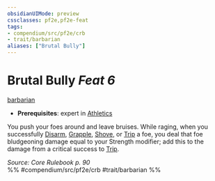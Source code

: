 ```yaml
---
obsidianUIMode: preview
cssclasses: pf2e,pf2e-feat
tags:
- compendium/src/pf2e/crb
- trait/barbarian
aliases: ["Brutal Bully"]
---
```

# Brutal Bully  *Feat 6*  
[barbarian](rules/traits/barbarian.md "Barbarian Class Trait")  

- **Prerequisites**: expert in [Athletics](compendium/skills.md#Athletics)

You push your foes around and leave bruises. While raging, when you successfully [Disarm](rules/actions/disarm.md), [Grapple](rules/actions/grapple.md), [Shove](rules/actions/shove.md), or [Trip](rules/actions/trip.md) a foe, you deal that foe bludgeoning damage equal to your Strength modifier; add this to the damage from a critical success to [Trip](rules/actions/trip.md).

*Source: Core Rulebook p. 90*  
%% #compendium/src/pf2e/crb #trait/barbarian %%
